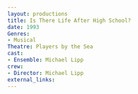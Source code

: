 ```yaml
---
layout: productions
title: Is There Life After High School?
date: 1993
Genres: 
- Musical
Theatre: Players by the Sea
cast:
- Ensemble: Michael Lipp
crew:
- Director: Michael Lipp
external_links:
---
```

